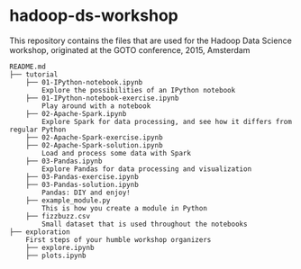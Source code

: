 # hadoop-ds-workshop
This repository contains the files that are used for the Hadoop Data Science workshop, originated at the GOTO conference, 2015, Amsterdam

```
README.md
├── tutorial
	├── 01-IPython-notebook.ipynb
		Explore the possibilities of an IPython notebook
	├── 01-IPython-notebook-exercise.ipynb
		Play around with a notebook
	├── 02-Apache-Spark.ipynb
		Explore Spark for data processing, and see how it differs from regular Python
	├── 02-Apache-Spark-exercise.ipynb
	├── 02-Apache-Spark-solution.ipynb
		Load and process some data with Spark
	├── 03-Pandas.ipynb
		Explore Pandas for data processing and visualization
	├── 03-Pandas-exercise.ipynb
	├── 03-Pandas-solution.ipynb
		Pandas: DIY and enjoy!
	├── example_module.py
		This is how you create a module in Python
	├── fizzbuzz.csv
		Small dataset that is used throughout the notebooks
├── exploration
	First steps of your humble workshop organizers
	├── explore.ipynb
	├── plots.ipynb

```